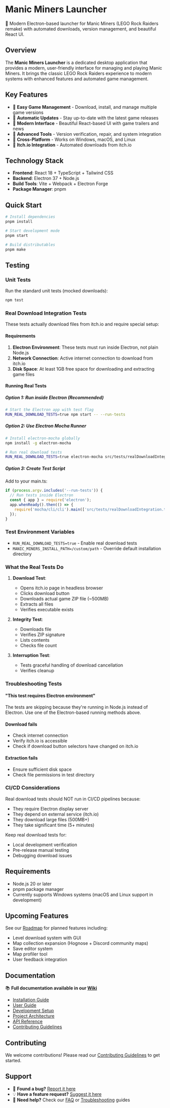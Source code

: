 # Manic Miners Launcher

🚀 Modern Electron-based launcher for Manic Miners (LEGO Rock Raiders remake) with automated downloads, version management, and beautiful React UI.

## Overview

The **Manic Miners Launcher** is a dedicated desktop application that provides a modern, user-friendly interface for managing and playing Manic Miners. It brings the classic LEGO Rock Raiders experience to modern systems with enhanced features and automated game management.

## Key Features

- 🎯 **Easy Game Management** - Download, install, and manage multiple game versions
- 🚀 **Automatic Updates** - Stay up-to-date with the latest game releases
- 🎨 **Modern Interface** - Beautiful React-based UI with game trailers and news
- 🔧 **Advanced Tools** - Version verification, repair, and system integration
- 📱 **Cross-Platform** - Works on Windows, macOS, and Linux
- 🔗 **Itch.io Integration** - Automated downloads from itch.io

## Technology Stack

- **Frontend**: React 18 + TypeScript + Tailwind CSS
- **Backend**: Electron 37 + Node.js
- **Build Tools**: Vite + Webpack + Electron Forge
- **Package Manager**: pnpm

## Quick Start

```bash
# Install dependencies
pnpm install

# Start development mode
pnpm start

# Build distributables
pnpm make
```

## Testing

### Unit Tests

Run the standard unit tests (mocked downloads):

```bash
npm test
```

### Real Download Integration Tests

These tests actually download files from itch.io and require special setup:

#### Requirements

1. **Electron Environment**: These tests must run inside Electron, not plain Node.js
2. **Network Connection**: Active internet connection to download from itch.io
3. **Disk Space**: At least 1GB free space for downloading and extracting game files

#### Running Real Tests

##### Option 1: Run inside Electron (Recommended)

```bash
# Start the Electron app with test flag
RUN_REAL_DOWNLOAD_TESTS=true npm start -- --run-tests
```

##### Option 2: Use Electron Mocha Runner

```bash
# Install electron-mocha globally
npm install -g electron-mocha

# Run real download tests
RUN_REAL_DOWNLOAD_TESTS=true electron-mocha src/tests/realDownloadIntegration.test.ts --timeout 300000
```

##### Option 3: Create Test Script

Add to your main.ts:

```typescript
if (process.argv.includes('--run-tests')) {
  // Run tests inside Electron
  const { app } = require('electron');
  app.whenReady().then(() => {
    require('mocha/cli/cli').main(['src/tests/realDownloadIntegration.test.ts']);
  });
}
```

### Test Environment Variables

- `RUN_REAL_DOWNLOAD_TESTS=true` - Enable real download tests
- `MANIC_MINERS_INSTALL_PATH=/custom/path` - Override default installation directory

### What the Real Tests Do

1. **Download Test**:
   - Opens itch.io page in headless browser
   - Clicks download button
   - Downloads actual game ZIP file (~500MB)
   - Extracts all files
   - Verifies executable exists

2. **Integrity Test**:
   - Downloads file
   - Verifies ZIP signature
   - Lists contents
   - Checks file count

3. **Interruption Test**:
   - Tests graceful handling of download cancellation
   - Verifies cleanup

### Troubleshooting Tests

#### "This test requires Electron environment"

The tests are skipping because they're running in Node.js instead of Electron. Use one of the Electron-based running methods above.

#### Download fails

- Check internet connection
- Verify itch.io is accessible
- Check if download button selectors have changed on itch.io

#### Extraction fails

- Ensure sufficient disk space
- Check file permissions in test directory

### CI/CD Considerations

Real download tests should NOT run in CI/CD pipelines because:

- They require Electron display server
- They depend on external service (itch.io)
- They download large files (500MB+)
- They take significant time (5+ minutes)

Keep real download tests for:

- Local development verification
- Pre-release manual testing
- Debugging download issues

## Requirements

- Node.js 20 or later
- pnpm package manager
- Currently supports Windows systems (macOS and Linux support in development)

## Upcoming Features

See our [Roadmap](https://github.com/Wal33D/manic-miners-launcher/wiki/Roadmap) for planned features including:

- Level download system with GUI
- Map collection expansion (Hognose + Discord community maps)
- Save editor system
- Map profiler tool
- User feedback integration

## Documentation

📚 **Full documentation available in our [Wiki](https://github.com/Wal33D/manic-miners-launcher/wiki)**

- [Installation Guide](https://github.com/Wal33D/manic-miners-launcher/wiki/Installation-Guide)
- [User Guide](https://github.com/Wal33D/manic-miners-launcher/wiki/User-Guide)
- [Development Setup](https://github.com/Wal33D/manic-miners-launcher/wiki/Development-Setup)
- [Project Architecture](https://github.com/Wal33D/manic-miners-launcher/wiki/Project-Architecture)
- [API Reference](https://github.com/Wal33D/manic-miners-launcher/wiki/API-Reference)
- [Contributing Guidelines](https://github.com/Wal33D/manic-miners-launcher/wiki/Contributing-Guidelines)

## Contributing

We welcome contributions! Please read our [Contributing Guidelines](https://github.com/Wal33D/manic-miners-launcher/wiki/Contributing-Guidelines) to get started.

## Support

- 🐛 **Found a bug?** [Report it here](https://github.com/Wal33D/manic-miners-launcher/issues)
- 💡 **Have a feature request?** [Suggest it here](https://github.com/Wal33D/manic-miners-launcher/issues)
- 💬 **Need help?** Check our [FAQ](https://github.com/Wal33D/manic-miners-launcher/wiki/FAQ) or [Troubleshooting](https://github.com/Wal33D/manic-miners-launcher/wiki/Troubleshooting) guides
